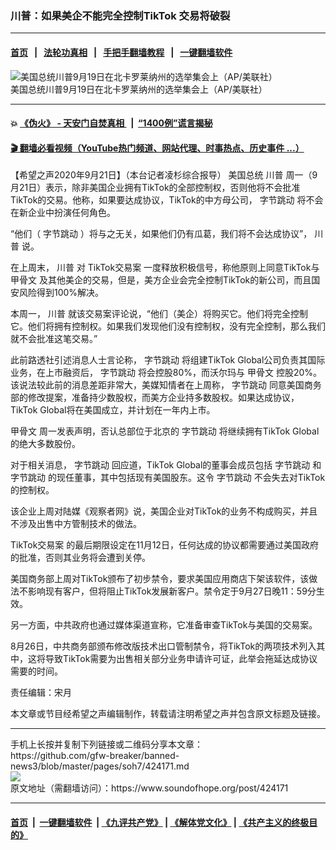 ### 川普：如果美企不能完全控制TikTok 交易将破裂
------------------------

#### [首页](https://github.com/gfw-breaker/banned-news3/blob/master/README.md) &nbsp;&nbsp;|&nbsp;&nbsp; [法轮功真相](https://github.com/begood0513/basic/blob/master/README.md)  &nbsp;&nbsp;|&nbsp;&nbsp; [手把手翻墙教程](https://github.com/gfw-breaker/guides/wiki)  &nbsp;&nbsp;|&nbsp;&nbsp; [一键翻墙软件](https://github.com/gfw-breaker/nogfw/blob/master/README.md)  



<div><img alt="美国总统川普9月19日在北卡罗莱纳州的选举集会上（AP/美联社）" src="https://img.soundofhope.org/2020-09/8999-1600705996774.jpeg"/>
<br/><figcaption class="caption">
 美国总统川普9月19日在北卡罗莱纳州的选举集会上（AP/美联社）
</figcaption></div><hr/>

#### 💥 [《伪火》 - 天安门自焚真相 ](http://158.247.195.190:10000/videos/blog/weihuo.html)&nbsp; |&nbsp; [“1400例”谎言揭秘  ](http://158.247.195.190:10000/videos/blog/jiexi1400.html)

#### [ 🎬  翻墙必看视频（YouTube热门频道、网站代理、时事热点、历史事件 ...）](https://github.com/gfw-breaker/links/blob/master/banned.md)

<div><div class="Content__Wrapper sc-1bvya0-0 grZQxZ">
 <p class="meta-top">
  <span class="meta">
   【希望之声2020年9月21日】（本台记者凌杉综合报导）
  </span>
  美国总统
  <ok href="/term/1041">
   川普
  </ok>
  周一（9月21日）表示，除非美国企业拥有TikTok的全部控制权，否则他将不会批准TikTok的交易。他称，如果要达成协议，TikTok的中方母公司，
  <ok href="/term/185063">
   字节跳动
  </ok>
  将不会在新企业中扮演任何角色。
 </p>
 <p>
  “他们（
  <ok href="/term/185063">
   字节跳动
  </ok>
  ）将与之无关，如果他们仍有瓜葛，我们将不会达成协议”，
  <ok href="/term/1041">
   川普
  </ok>
  说。
 </p>
 <div class="AD_Embed__Wrap-sc-1xslmin-0 igMuqX module desktop">
  <div>
  </div>
 </div>
 <p>
  在上周末，
  <ok href="/term/1041">
   川普
  </ok>
  对
  <ok href="/term/367933">
   TikTok交易案
  </ok>
  一度释放积极信号，称他原则上同意TikTok与
  <ok href="/term/9718">
   甲骨文
  </ok>
  及其他美企的交易，但是，美方企业会完全控制TikTok的新公司，而且国安风险得到100%解决。
 </p>
 <p>
  本周一，
  <ok href="/term/1041">
   川普
  </ok>
  就该交易案评论说，“他们（美企）将购买它。他们将完全控制它。他们将拥有控制权。如果我们发现他们没有控制权，没有完全控制，那么我们就不会批准这笔交易。”
 </p>
 <p>
  此前路透社引述消息人士言论称，
  <ok href="/term/185063">
   字节跳动
  </ok>
  将组建TikTok Global公司负责其国际业务，在上市融资后，
  <ok href="/term/185063">
   字节跳动
  </ok>
  将会控股80%，而沃尔玛与
  <ok href="/term/9718">
   甲骨文
  </ok>
  控股20%。该说法较此前的消息差距非常大，美媒知情者在上周称，
  <ok href="/term/185063">
   字节跳动
  </ok>
  同意美国商务部的修改提案，准备持少数股权，而美方企业持多数股权。如果达成协议，TikTok Global将在美国成立，并计划在一年内上市。
 </p>
 <p>
  <ok href="/term/9718">
   甲骨文
  </ok>
  周一发表声明，否认总部位于北京的
  <ok href="/term/185063">
   字节跳动
  </ok>
  将继续拥有TikTok Global的绝大多数股份。
 </p>
 <p>
  对于相关消息，
  <ok href="/term/185063">
   字节跳动
  </ok>
  回应道，TikTok Global的董事会成员包括
  <ok href="/term/185063">
   字节跳动
  </ok>
  和
  <ok href="/term/185063">
   字节跳动
  </ok>
  的现任董事，其中包括现有美国股东。这令
  <ok href="/term/185063">
   字节跳动
  </ok>
  不会失去对TikTok的控制权。
 </p>
 <p>
  该企业上周对陆媒《观察者网》说，美国企业对TikTok的业务不构成购买，并且不涉及出售中方管制技术的做法。
 </p>
 <p>
  <ok href="/term/367933">
   TikTok交易案
  </ok>
  的最后期限设定在11月12日，任何达成的协议都需要通过美国政府的批准，否则其业务将会遭到关停。
 </p>
 <p>
  美国商务部上周对TikTok颁布了初步禁令，要求美国应用商店下架该软件，该做法不影响现有客户，但将阻止TikTok发展新客户。禁令定于9月27日晚11：59分生效。
 </p>
 <p>
  另一方面，中共政府也通过媒体渠道宣称，它准备审查TikTok与美国的交易案。
 </p>
 <p>
  8月26日，中共商务部颁布修改版技术出口管制禁令，将TikTok的两项技术列入其中，这将导致TikTok需要为出售相关部分业务申请许可证，此举会拖延达成协议需要的时间。
 </p>
 <p class="meta-btm">
  责任编辑：宋月
 </p>
 <p class="meta-btm">
  本文章或节目经希望之声编辑制作，转载请注明希望之声并包含原文标题及链接。
 </p>
</div>
</div>
<hr/>
手机上长按并复制下列链接或二维码分享本文章：<br/>
https://github.com/gfw-breaker/banned-news3/blob/master/pages/soh7/424171.md <br/>
<a href='https://github.com/gfw-breaker/banned-news3/blob/master/pages/soh7/424171.md'><img src='https://github.com/gfw-breaker/banned-news3/blob/master/pages/soh7/424171.md.png'/></a> <br/>
原文地址（需翻墙访问）：https://www.soundofhope.org/post/424171


------------------------
#### [首页](https://github.com/gfw-breaker/banned-news3/blob/master/README.md) &nbsp;|&nbsp; [一键翻墙软件](https://github.com/gfw-breaker/nogfw/blob/master/README.md) &nbsp;| [《九评共产党》](https://github.com/gfw-breaker/9ping.md/blob/master/README.md#九评之一评共产党是什么) | [《解体党文化》](https://github.com/gfw-breaker/jtdwh.md/blob/master/README.md) | [《共产主义的终极目的》](https://github.com/gfw-breaker/gczydzjmd.md/blob/master/README.md)


<img src='http://gfw-breaker.win/banned-news3/pages/soh7/424171.md' width='0px' height='0px'/>